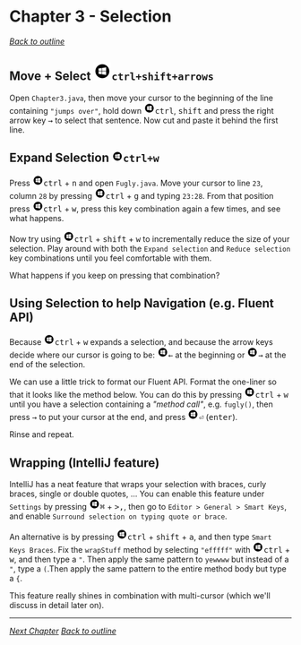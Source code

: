 # Chapter 3 - Selection
[_Back to outline_](outline.md)
## Move + Select ![Windows](icons/glyph-windows-32.png)`ctrl+shift+arrows`
Open `Chapter3.java`, then move your cursor to the beginning of the line containing `"jumps over"`, hold
down ![Windows](icons/glyph-windows-20.png)<kbd>ctrl</kbd>, <kbd>shift</kbd> and press the right arrow key <kbd>&#8594;</kbd> to select that sentence.
Now cut and paste it behind the first line.

## Expand Selection ![Windows](icons/glyph-windows-20.png)`ctrl+w`
Press ![Windows](icons/glyph-windows-20.png)<kbd>ctrl</kbd> + <kbd>n</kbd> and open `Fugly.java`.
Move your cursor to line `23`, column `28` by pressing ![Windows](icons/glyph-windows-20.png)<kbd>ctrl</kbd> + <kbd>g</kbd> and typing `23:28`.
From that position press ![Windows](icons/glyph-windows-20.png)<kbd>ctrl</kbd> + <kbd>w</kbd>, press this key combination again a few times, and see what happens.

Now try using ![Windows](icons/glyph-windows-20.png)<kbd>ctrl</kbd> + <kbd>shift</kbd> + <kbd>w</kbd> to incrementally reduce the size of your selection. Play around with both the
`Expand selection` and `Reduce selection` key combinations until you feel comfortable with them.

What happens if you keep on pressing that combination?

## Using Selection to help Navigation (e.g. Fluent API)
Because ![Windows](icons/glyph-windows-20.png)<kbd>ctrl</kbd> + <kbd>w</kbd> expands a selection, and because the arrow keys decide where our cursor is going to be:
![Windows](icons/glyph-windows-20.png)<kbd>&#8592;</kbd> at the beginning or ![Windows](icons/glyph-windows-20.png)<kbd>&#8594;</kbd> at the end of the selection.

We can use a little trick to format our Fluent API.
Format the one-liner so that it looks like the method below. You can do this by pressing ![Windows](icons/glyph-windows-20.png)<kbd>ctrl</kbd> + <kbd>w</kbd> until you have a selection
containing a _"method call"_, e.g. `fugly()`, then press <kbd>&#8594;</kbd> to put your cursor at the end, and press ![Windows](icons/glyph-windows-20.png)<kbd>&#9166;</kbd>
(<kbd>enter</kbd>).

Rinse and repeat.

## Wrapping (IntelliJ feature)
IntelliJ has a neat feature that wraps your selection with braces, curly braces, single or double quotes, ...
You can enable this feature under `Settings` by pressing ![Windows](icons/glyph-windows-20.png)<kbd>&#8984;</kbd> + <kbd>>,</kbd>, then go to `Editor > General >
Smart Keys`, and enable `Surround selection on typing quote or brace`.

An alternative is by pressing ![Windows](icons/glyph-windows-20.png)<kbd>ctrl</kbd> + <kbd>shift</kbd> + <kbd>a</kbd>, and then type `Smart Keys Braces`.
Fix the `wrapStuff` method by selecting `"efffff"` with ![Windows](icons/glyph-windows-20.png)<kbd>ctrl</kbd> + <kbd>w</kbd>, and then type a `"`.
Then apply the same pattern to `yewwww` but instead of a `"`, type a `(`.Then apply the same pattern to the entire method body but type a `{`.

This feature really shines in combination with multi-cursor (which we'll discuss in detail later on).

---

[_Next Chapter_](chapter4.md)
[_Back to outline_](outline.md)